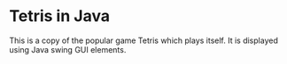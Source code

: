 # Tetris in Java
This is a copy of the popular game Tetris which plays itself. It is displayed using Java swing GUI elements.
